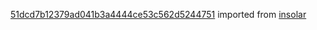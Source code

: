 [51dcd7b12379ad041b3a4444ce53c562d5244751](https://github.com/insolar/insolar/commit/51dcd7b12379ad041b3a4444ce53c562d5244751) imported from [insolar](https://github.com/insolar/insolar)
